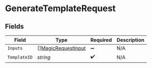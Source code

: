 # GenerateTemplateRequest


## Fields

| Field                                                           | Type                                                            | Required                                                        | Description                                                     |
| --------------------------------------------------------------- | --------------------------------------------------------------- | --------------------------------------------------------------- | --------------------------------------------------------------- |
| `Inputs`                                                        | [][MagicRequestInput](../../models/shared/magicrequestinput.md) | :heavy_minus_sign:                                              | N/A                                                             |
| `TemplateID`                                                    | *string*                                                        | :heavy_check_mark:                                              | N/A                                                             |